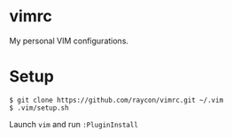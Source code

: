 # vimrc

My personal VIM configurations.

# Setup

    $ git clone https://github.com/raycon/vimrc.git ~/.vim
    $ .vim/setup.sh
    
   Launch `vim` and run `:PluginInstall`
